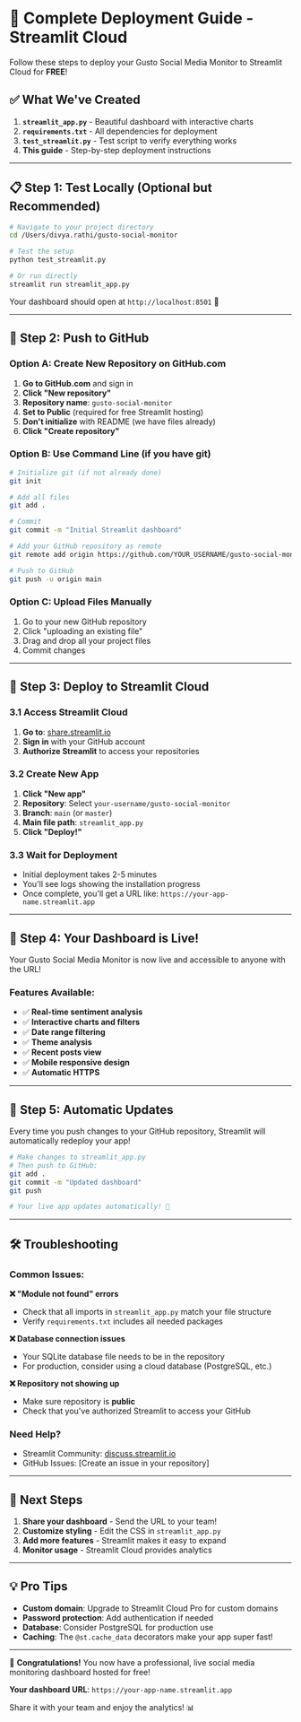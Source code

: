# 🚀 Complete Deployment Guide - Streamlit Cloud

Follow these steps to deploy your Gusto Social Media Monitor to Streamlit Cloud for **FREE**!

## ✅ **What We've Created**

1. **`streamlit_app.py`** - Beautiful dashboard with interactive charts
2. **`requirements.txt`** - All dependencies for deployment
3. **`test_streamlit.py`** - Test script to verify everything works
4. **This guide** - Step-by-step deployment instructions

---

## 📋 **Step 1: Test Locally (Optional but Recommended)**

```bash
# Navigate to your project directory
cd /Users/divya.rathi/gusto-social-monitor

# Test the setup
python test_streamlit.py

# Or run directly
streamlit run streamlit_app.py
```

Your dashboard should open at `http://localhost:8501` 🎉

---

## 🐙 **Step 2: Push to GitHub**

### Option A: Create New Repository on GitHub.com

1. **Go to GitHub.com** and sign in
2. **Click "New repository"**
3. **Repository name**: `gusto-social-monitor`
4. **Set to Public** (required for free Streamlit hosting)
5. **Don't initialize** with README (we have files already)
6. **Click "Create repository"**

### Option B: Use Command Line (if you have git)

```bash
# Initialize git (if not already done)
git init

# Add all files
git add .

# Commit
git commit -m "Initial Streamlit dashboard"

# Add your GitHub repository as remote
git remote add origin https://github.com/YOUR_USERNAME/gusto-social-monitor.git

# Push to GitHub
git push -u origin main
```

### Option C: Upload Files Manually

1. Go to your new GitHub repository
2. Click "uploading an existing file"
3. Drag and drop all your project files
4. Commit changes

---

## 🎯 **Step 3: Deploy to Streamlit Cloud**

### 3.1 Access Streamlit Cloud
1. **Go to**: [share.streamlit.io](https://share.streamlit.io)
2. **Sign in** with your GitHub account
3. **Authorize Streamlit** to access your repositories

### 3.2 Create New App
1. **Click "New app"**
2. **Repository**: Select `your-username/gusto-social-monitor`
3. **Branch**: `main` (or `master`)
4. **Main file path**: `streamlit_app.py`
5. **Click "Deploy!"**

### 3.3 Wait for Deployment
- Initial deployment takes 2-5 minutes
- You'll see logs showing the installation progress
- Once complete, you'll get a URL like: `https://your-app-name.streamlit.app`

---

## 🎉 **Step 4: Your Dashboard is Live!**

Your Gusto Social Media Monitor is now live and accessible to anyone with the URL!

### **Features Available:**
- ✅ **Real-time sentiment analysis**
- ✅ **Interactive charts and filters**
- ✅ **Date range filtering**
- ✅ **Theme analysis**
- ✅ **Recent posts view**
- ✅ **Mobile responsive design**
- ✅ **Automatic HTTPS**

---

## 🔄 **Step 5: Automatic Updates**

Every time you push changes to your GitHub repository, Streamlit will automatically redeploy your app! 

```bash
# Make changes to streamlit_app.py
# Then push to GitHub:
git add .
git commit -m "Updated dashboard"
git push

# Your live app updates automatically! 🚀
```

---

## 🛠️ **Troubleshooting**

### Common Issues:

**❌ "Module not found" errors**
- Check that all imports in `streamlit_app.py` match your file structure
- Verify `requirements.txt` includes all needed packages

**❌ Database connection issues**
- Your SQLite database file needs to be in the repository
- For production, consider using a cloud database (PostgreSQL, etc.)

**❌ Repository not showing up**
- Make sure repository is **public**
- Check that you've authorized Streamlit to access your GitHub

### **Need Help?**
- Streamlit Community: [discuss.streamlit.io](https://discuss.streamlit.io)
- GitHub Issues: [Create an issue in your repository]

---

## 🌟 **Next Steps**

1. **Share your dashboard** - Send the URL to your team!
2. **Customize styling** - Edit the CSS in `streamlit_app.py`
3. **Add more features** - Streamlit makes it easy to expand
4. **Monitor usage** - Streamlit Cloud provides analytics

---

## 💡 **Pro Tips**

- **Custom domain**: Upgrade to Streamlit Cloud Pro for custom domains
- **Password protection**: Add authentication if needed
- **Database**: Consider PostgreSQL for production use
- **Caching**: The `@st.cache_data` decorators make your app super fast!

---

🎉 **Congratulations!** You now have a professional, live social media monitoring dashboard hosted for free! 

**Your dashboard URL**: `https://your-app-name.streamlit.app`

Share it with your team and enjoy the analytics! 📊
